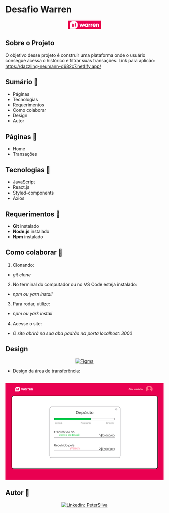 # Desafio Warren

<div align="center">
<img src="./src/Images/wicon.png">
</div>

## Sobre o Projeto

O objetivo desse projeto é construir uma plataforma onde o usuário consegue acessa o histórico e filtrar suas transações.
Link para aplicão: https://dazzling-neumann-d682c7.netlify.app/

## Sumário 📖

- Páginas
- Tecnologias
- Requerimentos
- Como colaborar
- Design
- Autor

## Páginas 📄

- Home
- Transações

## Tecnologias 🦾

- JavaScript
- React.js
- Styled-components
- Axios

## Requerimentos 📌

- **Git** instalado
- **Node.js** instalado
- **Npm** instalado

## Como colaborar 🔐

1. Clonando:

- _git clone_

2. No terminal do computador ou no VS Code esteja instalado:

- _npm ou yarn install_

3. Para rodar, utilize:

- _npm ou yark install_

4. Acesse o site:

- _O site abrirá na sua aba padrão na porta localhost: 3000_

## Design

<div align="center">

[![Figma](https://img.shields.io/badge/Figma-F24E1E?style=for-the-badge&logo=figma&logoColor=white)](https://www.figma.com/file/x8kLtEQ05P0OlFkdvsqwKx/Interface-Warren?node-id=0%3A1)

</div>

- Design da área de transferência:

<br>

  <img src="./src/Images/designtrans.png" align="center">

<br>

## Autor 🧸

<div align="center">

[![Linkedin: PeterSilva](https://img.shields.io/badge/-Linkedin-blue?style=flat-square&logo=Linkedin&logoColor=white&link=https://www.linkedin.com/in/peter-silva-14bb371a2/)](https://www.linkedin.com/in/peter-silva-14bb371a2/)

</div>
